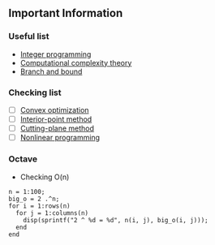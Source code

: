 ## Important Information
### Useful list
- [Integer programming](https://en.wikipedia.org/wiki/Integer_programming)
- [Computational complexity theory](https://en.wikipedia.org/wiki/Computational_complexity_theory)
- [Branch and bound](https://en.wikipedia.org/wiki/Branch_and_bound)
### Checking list
- [ ] [Convex optimization](https://en.wikipedia.org/wiki/Convex_optimization)
- [ ] [Interior-point method](https://en.wikipedia.org/wiki/Interior-point_method)
- [ ] [Cutting-plane method](https://en.wikipedia.org/wiki/Cutting-plane_method)
- [ ] [Nonlinear programming](https://en.wikipedia.org/wiki/Nonlinear_programming)
### Octave
- Checking O(n)
```
n = 1:100;
big_o = 2 .^n;
for i = 1:rows(n)
  for j = 1:columns(n)
    disp(sprintf("2 ^ %d = %d", n(i, j), big_o(i, j)));
  end
end
```
